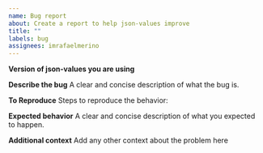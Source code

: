 ```yaml
---
name: Bug report
about: Create a report to help json-values improve
title: ""
labels: bug
assignees: imrafaelmerino
---
```


**Version of json-values you are using**

**Describe the bug** A clear and concise description of what the bug is.

**To Reproduce** Steps to reproduce the behavior:

**Expected behavior** A clear and concise description of what you expected to happen.

**Additional context** Add any other context about the problem here
